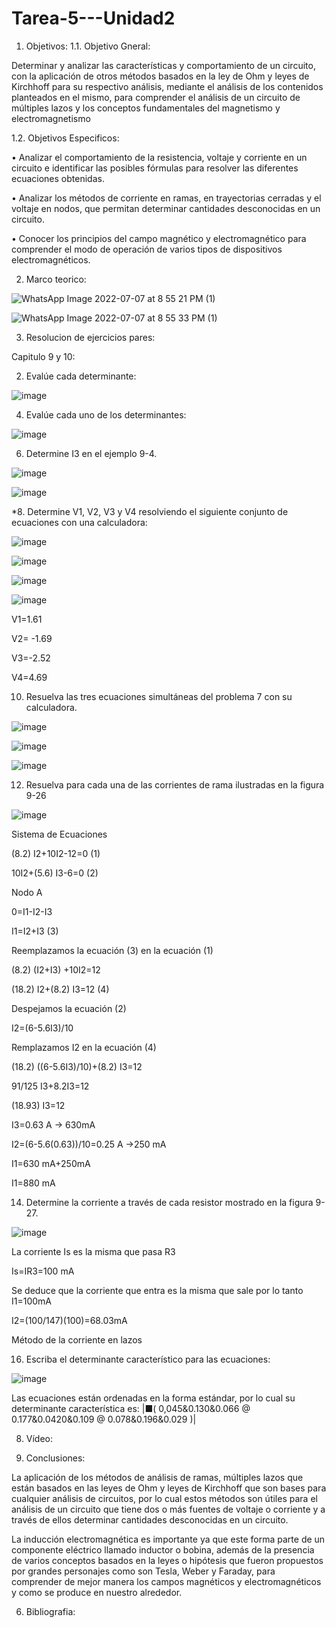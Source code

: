 # Tarea-5---Unidad2

1. Objetivos:
1.1. Objetivo Gneral:

Determinar y analizar las características y comportamiento de un circuito, con la aplicación de otros métodos basados en la ley de Ohm y leyes de Kirchhoff para su respectivo análisis, mediante el análisis de los contenidos planteados en el mismo, para comprender el análisis de un circuito de múltiples lazos y los conceptos fundamentales del magnetismo y electromagnetismo

1.2. Objetivos Especificos:

•	Analizar el comportamiento de la resistencia, voltaje y corriente en un circuito e identificar las posibles fórmulas para resolver las diferentes ecuaciones obtenidas.

•	Analizar los métodos de corriente en ramas, en trayectorias cerradas y el voltaje en nodos, que permitan determinar cantidades desconocidas en un circuito.

•	Conocer los principios del campo magnético y electromagnético para comprender el modo de operación de varios tipos de dispositivos electromagnéticos.

2. Marco teorico:

![WhatsApp Image 2022-07-07 at 8 55 21 PM (1)](https://user-images.githubusercontent.com/105687375/177918666-864b3bbb-2f7d-48f2-8650-5ff4c46dbc07.jpeg)

![WhatsApp Image 2022-07-07 at 8 55 33 PM (1)](https://user-images.githubusercontent.com/105687375/177918747-1fa2c2c0-ddae-4b78-b929-6941bb6a1eca.jpeg)

3. Resolucion de ejercicios pares:

Capitulo 9 y 10:

2. Evalúe cada determinante:

![image](https://user-images.githubusercontent.com/105687375/177919074-74409dca-8910-4a20-93c7-5a0313d1fc30.png)

4. Evalúe cada uno de los determinantes:

![image](https://user-images.githubusercontent.com/105687375/177919223-b3d68c07-4351-4ec0-9f5f-772b4cf72974.png)

6. Determine I3 en el ejemplo 9-4.

![image](https://user-images.githubusercontent.com/105687375/177919287-f2da2a70-d917-4da3-8f50-42ecec1231e0.png)

![image](https://user-images.githubusercontent.com/105687375/177919326-6ee42949-3ec7-4ca1-91b8-0357e1b2e201.png)

*8. Determine V1, V2, V3 y V4 resolviendo el siguiente conjunto de ecuaciones con una calculadora:

![image](https://user-images.githubusercontent.com/105687375/177919420-7ba16d76-358c-4c2f-bd19-b98c47b15f74.png)

![image](https://user-images.githubusercontent.com/105687375/177919469-1509253e-d6dc-485e-8b0a-d1ecdf38cee2.png)

![image](https://user-images.githubusercontent.com/105687375/177919514-d6d46ca6-7269-4f00-aeaf-7eecf3586a75.png)

![image](https://user-images.githubusercontent.com/105687375/177919567-306cf77b-2d9c-441e-b1b7-3469c98f1385.png)

V1=1.61

V2= -1.69

V3=-2.52

V4=4.69

10. Resuelva las tres ecuaciones simultáneas del problema 7 con su calculadora.

![image](https://user-images.githubusercontent.com/105687375/177919672-9933fa32-45a2-4eae-a5e1-407c29f60cf3.png)

![image](https://user-images.githubusercontent.com/105687375/177919715-5daab23c-5985-4ba4-8703-031b82304b4b.png)

![image](https://user-images.githubusercontent.com/105687375/177919759-d4eeed6d-fd74-4e84-9253-4f0f44c42ba4.png)

12. Resuelva para cada una de las corrientes de rama ilustradas en la figura 9-26

![image](https://user-images.githubusercontent.com/105687375/177919836-13f5172b-1025-43a4-ab51-6a5ca9e7151b.png)

Sistema de Ecuaciones

(8.2) I2+10I2-12=0 (1)

10I2+(5.6) I3-6=0 (2)

Nodo A

0=I1-I2-I3

I1=I2+I3 (3)

Reemplazamos la ecuación (3) en la ecuación (1)

(8.2) (I2+I3) +10I2=12

(18.2) I2+(8.2) I3=12 (4)

Despejamos la ecuación (2)

I2=(6-5.6I3)/10 

Remplazamos I2 en la ecuación (4)

(18.2) ((6-5.6I3)/10)+(8.2) I3=12 

91/125 I3+8.2I3=12 

(18.93) I3=12

I3=0.63 A → 630mA

 I2=(6-5.6(0.63))/10=0.25 A   →250 mA
 
I1=630 mA+250mA 

I1=880 mA

14. Determine la corriente a través de cada resistor mostrado en la figura 9-27.

![image](https://user-images.githubusercontent.com/105687375/177920052-a802792b-c3ad-4690-bbe6-d9116ba75ccc.png)

La corriente Is es la misma que pasa R3 

Is=IR3=100 mA

Se deduce que la corriente que entra es la misma que sale por lo tanto I1=100mA

I2=(100/147)(100)=68.03mA

Método de la corriente en lazos 

16. Escriba el determinante característico para las ecuaciones:

![image](https://user-images.githubusercontent.com/105687375/177920371-61865d24-9c5f-4cac-879f-974e121aee63.png)

Las ecuaciones están ordenadas en la forma estándar, por lo cual su determinante característica es:
|■( 0,045&0.130&0.066 @ 0.177&0.0420&0.109 @ 0.078&0.196&0.029 )|







8. Vídeo:

5. Conclusiones:

La aplicación de los métodos de análisis de ramas, múltiples lazos que están basados en las leyes de Ohm y leyes de Kirchhoff que son bases para cualquier análisis de circuitos, por lo cual estos métodos son útiles para el análisis de un circuito que tiene dos o más fuentes de voltaje o corriente y a través de ellos determinar cantidades desconocidas en un circuito. 

La inducción electromagnética es importante ya que este forma parte de un componente eléctrico llamado inductor o bobina, además de la presencia de varios conceptos basados en la leyes o hipótesis que fueron propuestos por grandes personajes como son Tesla, Weber y Faraday, para comprender de mejor manera los campos magnéticos y electromagnéticos y como se produce en nuestro alrededor.

6. Bibliografia:

